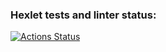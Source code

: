 ### Hexlet tests and linter status:
[![Actions Status](https://github.com/antonlipilin/frontend-project-lvl1/workflows/hexlet-check/badge.svg)](https://github.com/antonlipilin/frontend-project-lvl1/actions)